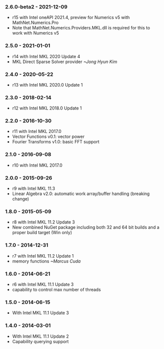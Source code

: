 ### 2.6.0-beta2 - 2021-12-09
* r15 with Intel oneAPI 2021.4, preview for Numerics v5 with MathNet.Numerics.Pro
* Note that MathNet.Numerics.Providers.MKL.dll is required for this to work with Numerics v5

### 2.5.0 - 2021-01-01
* r14 with Intel MKL 2020 Update 4
* MKL Direct Sparse Solver provider *~Jong Hyun Kim*

### 2.4.0 - 2020-05-22
* r13 with Intel MKL 2020.0 Update 1

### 2.3.0 - 2018-02-14
* r12 with Intel MKL 2018.0 Update 1

### 2.2.0 - 2016-10-30
* r11 with Intel MKL 2017.0
* Vector Functions v0.1: vector power
* Fourier Transforms v1.0: basic FFT support

### 2.1.0 - 2016-09-08
* r10 with Intel MKL 2017.0

### 2.0.0 - 2015-09-26
* r9 with Intel MKL 11.3
* Linear Algebra v2.0: automatic work array/buffer handling (breaking change)

### 1.8.0 - 2015-05-09
* r8 with Intel MKL 11.2 Update 3
* New combined NuGet package including both 32 and 64 bit builds and a proper build target (Win only)

### 1.7.0 - 2014-12-31
* r7 with Intel MKL 11.2 Update 1
* memory functions *~Marcus Cuda*

### 1.6.0 - 2014-06-21
* r6 with Intel MKL 11.1 Update 3
* capability to control max number of threads

### 1.5.0 - 2014-06-15
* With Intel MKL 11.1 Update 3

### 1.4.0 - 2014-03-01
* With Intel MKL 11.1 Update 2
* Capability querying support
